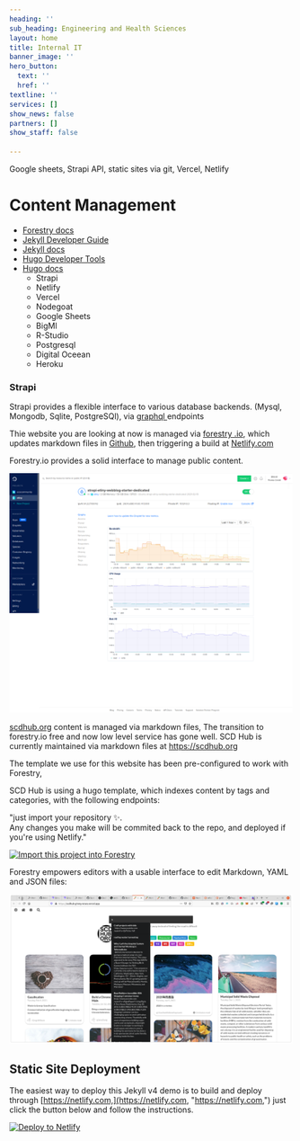 ```yaml
---
heading: ''
sub_heading: Engineering and Health Sciences
layout: home
title: Internal IT
banner_image: ''
hero_button:
  text: ''
  href: ''
textline: ''
services: []
show_news: false
partners: []
show_staff: false

---
```

Google sheets, Strapi API, static sites via git, Vercel, Netlify

# Content Management

* [Forestry docs](https://forestry.io/docs/welcome/)
* [Jekyll Developer Guide](https://forestry.io/docs/guides/developing-with-jekyll/)
* [Jekyll docs](https://jekyllrb.com)
* [Hugo Developer Tools](https://gohugo.io/tools/ "Hugo Developer Tools")
* [Hugo docs](https://gohugo.io/documentation/ "Hugo docs")
  * Strapi
  * Netlify
  * Vercel
  * Nodegoat
  * Google Sheets
  * BigMl
  * R-Studio
  * Postgresql
  * Digital Oceean
  * Heroku

### **Strapi**

Strapi provides a flexible interface to various database backends. (Mysql, Mongodb, Sqlite, PostgreSQl), via [graphql ](https://strapi.io/documentation/developer-docs/latest/plugins/graphql.html "graphql endpoints")endpoints

Thie website you are looking at now is managed via [forestry .io](https://forestry.io), which updates markdown files in [Github](https://github.com/biomassives/ecwo "biomassives github account - 'personal account'"), then triggering a build at [Netlify.com](https://netlify.com "Netlify")

Forestry.io provides a solid interface to manage public content.

![](/uploads/2021/02/22/screenshot_2021-02-21-strapi-etiny-webblog-starter-dedicated-digitalocean-1.png "Digital Ocean Server Status")

[scdhub.org](https://scdhub.org "SCD Hub") content is managed via markdown files,  The transition to forestry.io free and now low level service has gone well.  SCD Hub is currently maintained via markdown files at https://scdhub.org

The template we use for this website has been pre-configured to work with Forestry,

SCD Hub is using a hugo template, which indexes content by tags and categories, with the following endpoints:

"just import your repository ✨.  
Any changes you make will be commited back to the repo, and deployed if you're using Netlify."

<p><a href="[https://app.forestry.io/quick-start?repo=forestryio-templates/belkirk-jekyll-demo&engine=jekyll](https://app.forestry.io/quick-start?repo=forestryio-templates/belkirk-jekyll-demo&engine=jekyll "https://app.forestry.io/quick-start?repo=forestryio-templates/belkirk-jekyll-demo&engine=jekyll")"> <img alt="Import this project into Forestry" src="[https://assets.forestry.io/import-to-forestryK.svg](https://assets.forestry.io/import-to-forestryK.svg "https://assets.forestry.io/import-to-forestryK.svg")" /> </a></p>

Forestry empowers editors with a usable interface to edit Markdown, YAML and JSON files:

![](/uploads/2021/02/23/screenshot-from-2021-02-23-00-07-44.png)

## Static Site Deployment

The easiest way to deploy this Jekyll v4 demo is to build and deploy through [https://netlify.com,](https://netlify.com, "https://netlify.com,") just click the button below and follow the instructions.

[![Deploy to Netlify](https://www.netlify.com/img/deploy/button.svg)](https://app.netlify.com/start/deploy?repository=https://github.com/forestryio-templates/belkirk-jekyll-demo)